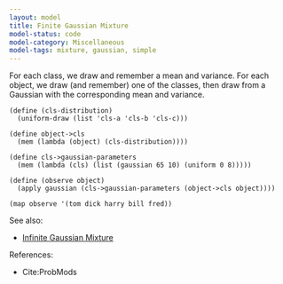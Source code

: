 ```yaml
---
layout: model
title: Finite Gaussian Mixture
model-status: code
model-category: Miscellaneous
model-tags: mixture, gaussian, simple
---
```


For each class, we draw and remember a mean and variance. For each object, we draw (and remember) one of the classes, then draw from a Gaussian with the corresponding mean and variance.

    (define (cls-distribution)
      (uniform-draw (list 'cls-a 'cls-b 'cls-c)))
    
    (define object->cls
      (mem (lambda (object) (cls-distribution))))
    
    (define cls->gaussian-parameters
      (mem (lambda (cls) (list (gaussian 65 10) (uniform 0 8)))))
    
    (define (observe object)
      (apply gaussian (cls->gaussian-parameters (object->cls object))))
    
    (map observe '(tom dick harry bill fred))

See also:

- [Infinite Gaussian Mixture](/models/infinite-gaussian-mixture.html)

References:

- Cite:ProbMods

